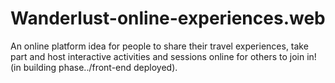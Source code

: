 # Wanderlust-online-experiences.web
An online platform idea for people to share their travel experiences, take part and host interactive activities and sessions online for others to join in! (in building phase../front-end deployed).
